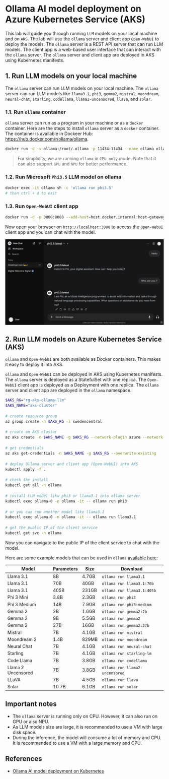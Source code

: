 # Ollama AI model deployment on Azure Kubernetes Service (AKS)

This lab will guide you through running `LLM` models on your local machine and on `AKS`. The lab will use the `ollama` server and client app `Open-WebUI` to deploy the models. The `ollama` server is a REST API server that can run LLM models. The client app is a web-based user interface that can interact with the `ollama` server. The `ollama` server and client app are deployed in AKS using Kubernetes manifests.

## 1. Run LLM models on your local machine

The `ollama` server can run LLM models on your local machine. The `ollama` server can run LLM models like `llama3.1`, `phi3`, `gemma2`, `mistral`, `moondream`, `neural-chat`, `starling`, `codellama`, `llama2-uncensored`, `llava`, and `solar`.

### 1.1. Run `ollama` container

`ollama` server can run as a program in your machine or as a `docker` container. Here are the steps to install `ollama` server as a `docker` container. The container is available in Dockeer Hub: https://hub.docker.com/r/ollama/ollama.

```sh
docker run -d -v ollama:/root/.ollama -p 11434:11434 --name ollama ollama/ollama
```

> For simplicity, we are running `ollama` in `CPU only` mode. Note that it can also support `GPU` and `NPU` for better performance.

### 1.2. Run Microsoft `Phi3.5` LLM model on ollama

```sh
docker exec -it ollama sh -c 'ollama run phi3.5'
# then ctrl + d to exit
```

### 1.3. Run `Open-WebUI` client app

```sh
docker run -d -p 3000:8080 --add-host=host.docker.internal:host-gateway -v open-webui:/app/backend/data -e WEBUI_AUTH=False --name open-webui --restart always ghcr.io/open-webui/open-webui:main
```

Now open your browser on `http://localhost:3000` to access the `Open-WebUI` client app and you can chat with the model.

![](images/open-webui.png)

## 2. Run LLM models on Azure Kubernetes Service (AKS)

`ollama` and `Open-WebUI` are both available as Docker containers. This makes it easy to deploy it into AKS.

`ollama` and `Open-WebUI` can be deployed in AKS using Kubernetes manifests. The `ollama` server is deployed as a StatefulSet with one replica. The `Open-WebUI` client app is deployed as a Deployment with one replica. The `ollama` server and client app are deployed in the `ollama` namespace.

```sh
$AKS_RG="rg-aks-ollama-llm"
$AKS_NAME="aks-cluster"

# create resource group
az group create -n $AKS_RG -l swedencentral

# create an AKS cluster 
az aks create -n $AKS_NAME -g $AKS_RG --network-plugin azure --network-plugin-mode overlay -k 1.30.3 --node-vm-size Standard_D4s_v5

# get credentials
az aks get-credentials -n $AKS_NAME -g $AKS_RG --overwrite-existing

# deploy Ollama server and client app (Open-WebUI) into AKS
kubectl apply -f .

# check the install
kubectl get all -n ollama

# install LLM model likw phi3 or llama3.1 into ollama server
kubectl exec ollama-0 -n ollama -it -- ollama run phi3

# or you can run another model like llama3.1
kubectl exec ollama-0 -n ollama -it -- ollama run llama3.1

# get the public IP of the client service
kubectl get svc -n ollama
```

Now you can navigate to the public IP of the client service to chat with the model.

Here are some example models that can be used in `ollama` [available here](https://github.com/ollama/ollama/blob/main/README.md#model-library):

| Model              | Parameters | Size  | Download                       |
| ------------------ | ---------- | ----- | ------------------------------ |
| Llama 3.1          | 8B         | 4.7GB | `ollama run llama3.1`          |
| Llama 3.1          | 70B        | 40GB  | `ollama run llama3.1:70b`      |
| Llama 3.1          | 405B       | 231GB | `ollama run llama3.1:405b`     |
| Phi 3 Mini         | 3.8B       | 2.3GB | `ollama run phi3`              |
| Phi 3 Medium       | 14B        | 7.9GB | `ollama run phi3:medium`       |
| Gemma 2            | 2B         | 1.6GB | `ollama run gemma2:2b`         |
| Gemma 2            | 9B         | 5.5GB | `ollama run gemma2`            |
| Gemma 2            | 27B        | 16GB  | `ollama run gemma2:27b`        |
| Mistral            | 7B         | 4.1GB | `ollama run mistral`           |
| Moondream 2        | 1.4B       | 829MB | `ollama run moondream`         |
| Neural Chat        | 7B         | 4.1GB | `ollama run neural-chat`       |
| Starling           | 7B         | 4.1GB | `ollama run starling-lm`       |
| Code Llama         | 7B         | 3.8GB | `ollama run codellama`         |
| Llama 2 Uncensored | 7B         | 3.8GB | `ollama run llama2-uncensored` |
| LLaVA              | 7B         | 4.5GB | `ollama run llava`             |
| Solar              | 10.7B      | 6.1GB | `ollama run solar`             |

## Important notes

- The `ollama` server is running only on CPU. However, it can also run on GPU or also NPU.
- As LLM models size are large, it is recommended to use a VM with large disk space.
- During the inference, the model will consume a lot of memory and CPU. It is recommended to use a VM with a large memory and CPU.

## References

- [Ollama AI model deployment on Kubernetes](
https://github.com/open-webui/open-webui/tree/main/kubernetes/manifest/base)